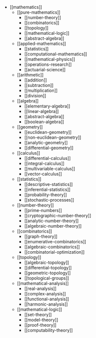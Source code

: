 - [[mathematics]]
  - [[pure-mathematics]]
    - [[number-theory]]
    - [[combinatorics]]
    - [[topology]]
    - [[mathematical-logic]]
    - [[abstract-algebra]]
  - [[applied-mathematics]]
    - [[statistics]]
    - [[computational-mathematics]]
    - [[mathematical-physics]]
    - [[operations-research]]
    - [[actuarial-science]]
  - [[arithmetic]]
    - [[addition]]
    - [[subtraction]]
    - [[multiplication]]
    - [[division]]
  - [[algebra]]
    - [[elementary-algebra]]
    - [[linear-algebra]]
    - [[abstract-algebra]]
    - [[boolean-algebra]]
  - [[geometry]]
    - [[euclidean-geometry]]
    - [[non-euclidean-geometry]]
    - [[analytic-geometry]]
    - [[differential-geometry]]
  - [[calculus]]
    - [[differential-calculus]]
    - [[integral-calculus]]
    - [[multivariable-calculus]]
    - [[vector-calculus]]
  - [[statistics]]
    - [[descriptive-statistics]]
    - [[inferential-statistics]]
    - [[probability-theory]]
    - [[stochastic-processes]]
  - [[number-theory]]
    - [[prime-numbers]]
    - [[cryptographic-number-theory]]
    - [[analytic-number-theory]]
    - [[algebraic-number-theory]]
  - [[combinatorics]]
    - [[graph-theory]]
    - [[enumerative-combinatorics]]
    - [[algebraic-combinatorics]]
    - [[combinatorial-optimization]]
  - [[topology]]
    - [[algebraic-topology]]
    - [[differential-topology]]
    - [[geometric-topology]]
    - [[topological-groups]]
  - [[mathematical-analysis]]
    - [[real-analysis]]
    - [[complex-analysis]]
    - [[functional-analysis]]
    - [[harmonic-analysis]]
  - [[mathematical-logic]]
    - [[set-theory]]
    - [[model-theory]]
    - [[proof-theory]]
    - [[computability-theory]]
